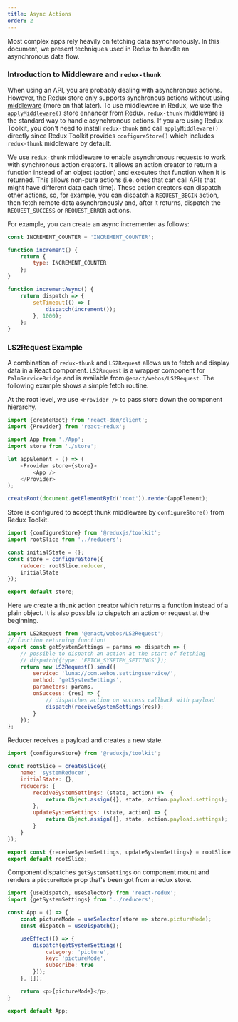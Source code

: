 ```yaml
---
title: Async Actions
order: 2
---
```


Most complex apps rely heavily on fetching data asynchronously. In this document, we present techniques used in Redux to handle an asynchronous data flow.

### Introduction to Middleware and `redux-thunk`

When using an API, you are probably dealing with asynchronous actions. However, the Redux store only supports synchronous actions without using [middleware](https://redux.js.org/tutorials/fundamentals/part-4-store#middleware) (more on that later). To use middleware in Redux, we use the [`applyMiddleware()`](https://redux.js.org/api/applymiddleware) store enhancer from Redux. `redux-thunk` middleware is the standard way to handle asynchronous actions. If you are using Redux Toolkit, you don't need to install `redux-thunk` and call `applyMiddleware()` directly since Redux Toolkit provides `configureStore()` which includes `redux-thunk` middleware by default.

We use `redux-thunk` middleware to enable asynchronous requests to work with synchronous action creators. It allows an action creator to return a function instead of an object (action) and executes that function when it is returned. This allows non-pure actions (i.e. ones that can call APIs that might have different data each time). These action creators can dispatch other actions, so, for example, you can dispatch a `REQUEST_BEGIN` action, then fetch remote data asynchronously and, after it returns, dispatch the `REQUEST_SUCCESS` or `REQUEST_ERROR` actions.

For example, you can create an async incrementer as follows:

```js
const INCREMENT_COUNTER = 'INCREMENT_COUNTER';

function increment() {
	return {
		type: INCREMENT_COUNTER
	};
}

function incrementAsync() {
	return dispatch => {
		setTimeout(() => {
			dispatch(increment());
		}, 1000);
	};
}
```

### LS2Request Example

A combination of `redux-thunk` and `LS2Request` allows us to fetch and display data in a React component. `LS2Request` is a wrapper component for `PalmServiceBridge` and is available from `@enact/webos/LS2Request`. The following example shows a simple fetch routine.

At the root level, we use `<Provider />` to pass store down the component hierarchy.

```js
import {createRoot} from 'react-dom/client';
import {Provider} from 'react-redux';

import App from './App';
import store from './store';

let appElement = () => (
	<Provider store={store}>
		<App />
	</Provider>
);

createRoot(document.getElementById('root')).render(appElement);
```

Store is configured to accept thunk middleware by `configureStore()` from Redux Toolkit.

```js
import {configureStore} from '@reduxjs/toolkit';
import rootSlice from '../reducers';

const initialState = {};
const store = configureStore({
	reducer: rootSlice.reducer,
	initialState
});

export default store;
```

Here we create a thunk action creator which returns a function instead of a plain object. It is also possible to dispatch an action or request at the beginning.

```js
import LS2Request from '@enact/webos/LS2Request';
// function returning function!
export const getSystemSettings = params => dispatch => {
	// possible to dispatch an action at the start of fetching
	// dispatch({type: 'FETCH_SYSETEM_SETTINGS'});
	return new LS2Request().send({
		service: 'luna://com.webos.settingsservice/',
		method: 'getSystemSettings',
		parameters: params,
		onSuccess: (res) => {
			// dispatches action on success callback with payload
			dispatch(receiveSystemSettings(res));
		}
	});
};
```

Reducer receives a payload and creates a new state.

```js
import {configureStore} from '@reduxjs/toolkit';

const rootSlice = createSlice({
	name: 'systemReducer',
	initialState: {},
	reducers: {
		receiveSystemSettings: (state, action) =>  {
			return Object.assign({}, state, action.payload.settings);
		},
		updateSystemSettings: (state, action) => {
			return Object.assign({}, state, action.payload.settings);
		}
	}
});

export const {receiveSystemSettings, updateSystemSettings} = rootSlice.actions;
export default rootSlice;
```

Component dispatches ``getSystemSettings`` on component mount and renders a ``pictureMode`` prop that's been got from a redux store.

```js
import {useDispatch, useSelector} from 'react-redux';
import {getSystemSettings} from '../reducers';

const App = () => {
	const pictureMode = useSelector(store => store.pictureMode);
	const dispatch = useDispatch();

	useEffect(() => {
		dispatch(getSystemSettings({
			category: 'picture',
			key: 'pictureMode',
			subscribe: true
		}));
	}, []);

	return <p>{pictureMode}</p>;
}

export default App;
```
